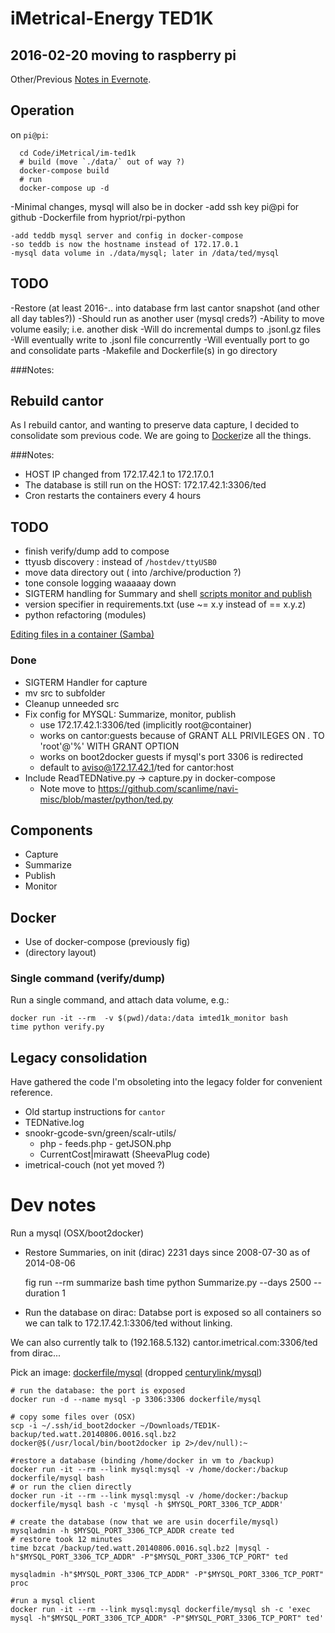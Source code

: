# iMetrical-Energy TED1K

## 2016-02-20 moving to raspberry pi

Other/Previous [Notes in Evernote](https://www.evernote.com/shard/s60/nl/1773032759/ae1b9921-7e85-4b75-a21b-86be7d524295/). 

## Operation
on `pi@pi`:

      cd Code/iMetrical/im-ted1k
      # build (move `./data/` out of way ?)
      docker-compose build
      # run
      docker-compose up -d


-Minimal changes, mysql will also be in docker
    -add ssh key pi@pi for github
    -Dockerfile from hypriot/rpi-python

    -add teddb mysql server and config in docker-compose
    -so teddb is now the hostname instead of 172.17.0.1   
    -mysql data volume in ./data/mysql; later in /data/ted/mysql

## TODO
-Restore (at least 2016-.. into database frm last cantor snapshot (and other all day tables?))
-Should run as another user (mysql creds?)
-Ability to move volume easily; i.e. another disk
-Will do incremental dumps to .jsonl.gz files
-Will eventually write to .jsonl file concurrently
-Will eventually port to go and consolidate parts
-Makefile and Dockerfile(s) in go directory

###Notes:

## Rebuild cantor
As I rebuild cantor, and wanting to preserve data capture, I decided to consolidate som previous code. We are going to [Docker](https://www.docker.com/)ize all the things.


###Notes:
* HOST IP changed from 172.17.42.1 to 172.17.0.1
* The database is still run on the HOST: 172.17.42.1:3306/ted
* Cron restarts the containers every 4 hours 



## TODO
* finish verify/dump add to compose
* ttyusb discovery : instead of `/hostdev/ttyUSB0`
* move data directory out ( into /archive/production ?)
* tone console logging waaaaay down
* SIGTERM handling for Summary and shell [scripts monitor and publish](http://lists.gnu.org/archive/html/help-bash/2013-04/msg00062.html)
* version specifier in requirements.txt (use ~= x.y instead of == x.y.z)
* python refactoring (modules)

[Editing files in a container (Samba)](https://groups.google.com/forum/#!topic/docker-user/UubYr7b4fMI)
### Done
* SIGTERM Handler for capture
* mv src to subfolder
* Cleanup unneeded src
* Fix config for MYSQL: Summarize, monitor, publish
    * use 172.17.42.1:3306/ted (implicitly root@container)
    * works on cantor:guests because of GRANT ALL PRIVILEGES ON *.* TO 'root'@'%' WITH GRANT OPTION
    * works on boot2docker guests if mysql's port 3306 is redirected
    * default to aviso@172.17.42.1/ted for cantor:host
* Include ReadTEDNative.py -> capture.py in docker-compose
    * Note move to https://github.com/scanlime/navi-misc/blob/master/python/ted.py

## Components

* Capture
* Summarize
* Publish
* Monitor

## Docker

* Use of docker-compose (previously fig) 
* (directory layout)

### Single command (verify/dump)

Run a single command, and attach data volume, e.g.:

    docker run -it --rm  -v $(pwd)/data:/data imted1k_monitor bash
    time python verify.py

## Legacy consolidation
Have gathered the code I'm obsoleting into the legacy folder for convenient reference.

* Old startup instructions for `cantor`
* TEDNative.log
* snookr-gcode-svn/green/scalr-utils/
    * php - feeds.php - getJSON.php
    * CurrentCost|mirawatt (SheevaPlug code)
* imetrical-couch (not yet moved ?)

# Dev notes
Run a mysql (OSX/boot2docker)

* Restore Summaries, on init (dirac) 2231 days since 2008-07-30 as of 2014-08-06

    fig run --rm summarize bash
    time python Summarize.py --days 2500 --duration 1


* Run the database on dirac:
Databse port is exposed so all containers so we can talk to 172.17.42.1:3306/ted without linking.

We can also currently talk to (192.168.5.132) cantor.imetrical.com:3306/ted from dirac...

Pick an image: [dockerfile/mysql](https://registry.hub.docker.com/u/dockerfile/mysql/) (dropped [centurylink/mysql](https://registry.hub.docker.com/u/centurylink/mysql/))


    # run the database: the port is exposed
    docker run -d --name mysql -p 3306:3306 dockerfile/mysql

    # copy some files over (OSX)
    scp -i ~/.ssh/id_boot2docker ~/Downloads/TED1K-backup/ted.watt.20140806.0016.sql.bz2 docker@$(/usr/local/bin/boot2docker ip 2>/dev/null):~

    #restore a database (binding /home/docker in vm to /backup)
    docker run -it --rm --link mysql:mysql -v /home/docker:/backup dockerfile/mysql bash
    # or run the clien directly
    docker run -it --rm --link mysql:mysql -v /home/docker:/backup dockerfile/mysql bash -c 'mysql -h $MYSQL_PORT_3306_TCP_ADDR'

    # create the database (now that we are usin docerfile/mysql)
    mysqladmin -h $MYSQL_PORT_3306_TCP_ADDR create ted
    # restore took 12 minutes
    time bzcat /backup/ted.watt.20140806.0016.sql.bz2 |mysql -h"$MYSQL_PORT_3306_TCP_ADDR" -P"$MYSQL_PORT_3306_TCP_PORT" ted

    mysqladmin -h"$MYSQL_PORT_3306_TCP_ADDR" -P"$MYSQL_PORT_3306_TCP_PORT" proc

    #run a mysql client
    docker run -it --rm --link mysql:mysql dockerfile/mysql sh -c 'exec mysql -h"$MYSQL_PORT_3306_TCP_ADDR" -P"$MYSQL_PORT_3306_TCP_PORT" ted'


